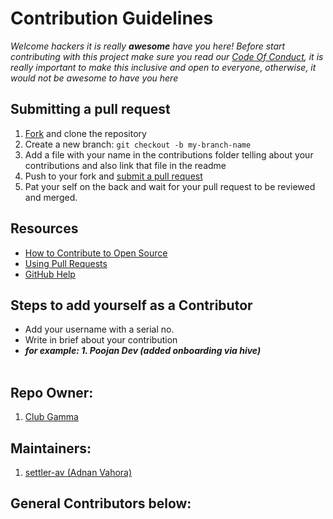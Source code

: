 
# Contribution Guidelines

_Welcome hackers it is really **awesome** have you here! Before start contributing with this project make sure you read our [Code Of Conduct](https://github.com/clubgamma/Good_First_Issue_Web_App/blob/main/CODE_OF_CONDUCT.md), it is really important to make this inclusive and open to everyone, otherwise, it would not be awesome to have you here_

## Submitting a pull request

1. [Fork](https://github.com/clubgamma/pfh/fork) and clone the repository
2. Create a new branch: `git checkout -b my-branch-name`
3. Add a file with your name in the contributions folder telling about your contributions and also link that file in the readme
5. Push to your fork and [submit a pull request](https://github.com/clubgamma/pfh/fork/compare)
6. Pat your self on the back and wait for your pull request to be reviewed and merged.

## Resources

- [How to Contribute to Open Source](https://opensource.guide/how-to-contribute/)
- [Using Pull Requests](https://help.github.com/articles/about-pull-requests/)
- [GitHub Help](https://help.github.com)

## Steps to add yourself as a Contributor
- Add your username with a serial no.
- Write in brief about your contribution
- ___for example: 1. Poojan Dev (added onboarding via hive)___ <br></br>

## Repo Owner:
1. [Club Gamma](https://github.com/clubgamma)

## Maintainers:
1. [settler-av (Adnan Vahora)](https://github.com/settler-av)

## General Contributors below:
